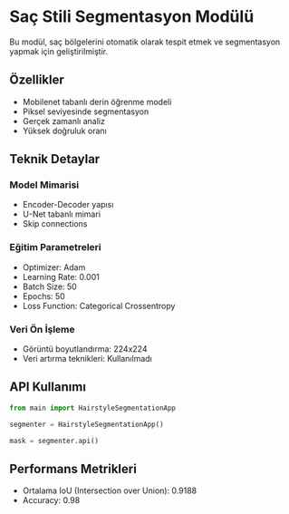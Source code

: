 # Saç Stili Segmentasyon Modülü

Bu modül, saç bölgelerini otomatik olarak tespit etmek ve segmentasyon yapmak için geliştirilmiştir.

## Özellikler

- Mobilenet tabanlı derin öğrenme modeli
- Piksel seviyesinde segmentasyon
- Gerçek zamanlı analiz
- Yüksek doğruluk oranı

## Teknik Detaylar

### Model Mimarisi
- Encoder-Decoder yapısı
- U-Net tabanlı mimari
- Skip connections

### Eğitim Parametreleri
- Optimizer: Adam
- Learning Rate: 0.001
- Batch Size: 50
- Epochs: 50
- Loss Function: Categorical Crossentropy

### Veri Ön İşleme
- Görüntü boyutlandırma: 224x224
- Veri artırma teknikleri: Kullanılmadı

## API Kullanımı

```python
from main import HairstyleSegmentationApp

segmenter = HairstyleSegmentationApp()

mask = segmenter.api()
```

## Performans Metrikleri

- Ortalama IoU (Intersection over Union): 0.9188
- Accuracy: 0.98
